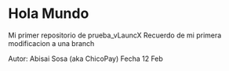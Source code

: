 # Hola Mundo
Mi primer repositorio de prueba_vLauncX
Recuerdo de mi primera modificacion a una branch

Autor: Abisai Sosa (aka ChicoPay)
Fecha 12 Feb
